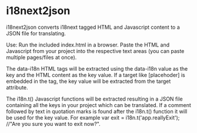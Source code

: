 i18next2json
============

i18next2json converts i18next tagged HTML and Javascript content to a JSON file for translating.

Use: Run the included index.html in a browser.  Paste the HTML and Javascript from your project into the respective text areas (you can paste multiple pages/files at once).

The data-i18n HTML tags will be extracted using the data-i18n value as the key and the HTML content as the key value.  If a target like [placehoder] is embedded in the tag, the key value will be extracted from the target attribute.

The i18n.t() Javascript functions will be extracted resulting in a JSON file containing all the keys in your project which can be translated.  If a comment followed by text in quotation marks is found after the i18n.t() function it will be used for the key value.  For example var exit = i18n.t('app.reallyExit'); //"Are you sure you want to exit now?". 
